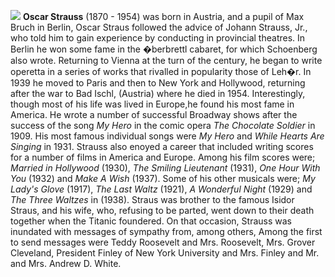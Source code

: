 ![](/oscarstraus.jpg)
**Oscar Strauss** (1870 - 1954) was born in Austria, and a pupil of Max Bruch in Berlin, Oscar Straus followed the advice of Johann Strauss, Jr., who told him to gain experience by conducting in provincial theatres. In Berlin he won some fame in the �berbrettl cabaret, for which Schoenberg also wrote. Returning to Vienna at the turn of the century, he began to write operetta in a series of works that rivalled in popularity those of Leh�r. In 1939 he moved to Paris and then to New York and Hollywood, returning after the war to Bad Ischl, (Austria) where he died in 1954. Interestingly, though most of his life was lived in Europe,he found his most fame in America. He wrote a number of successful Broadway shows after the success of the song *My Hero* in the comic opera *The Chocolate Soldier* in 1909. His most famous individual songs were *My Hero* and *While Hearts Are Singing* in 1931. Strauss also enoyed a career that included writing scores for a number of films in America and Europe. Among his film scores were; *Married in Hollywood* (1930), *The Smiling Lieutenant* (1931), *One Hour With You* (1932) and *Make A Wish* (1937). Some of his other musicals were; *My Lady's Glove* (1917), *The Last Waltz* (1921), *A Wonderful Night* (1929) and *The Three Waltzes* in (1938). Straus was brother to the famous Isidor Straus, and his wife, who, refusing to be parted, went down to their death together when the Titanic foundered. On that occasion, Strauss was inundated with messages of sympathy from, among others, Among the first to send messages were Teddy Roosevelt and Mrs. Roosevelt, Mrs. Grover Cleveland, President Finley of New York University and Mrs. Finley and Mr. and Mrs. Andrew D. White.


 